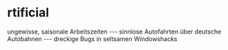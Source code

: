 # rtificial
ungewisse, saisonale Arbeitszeiten --- sinnlose Autofahrten über deutsche Autobahnen --- dreckige Bugs in seltsamen Windowshacks
